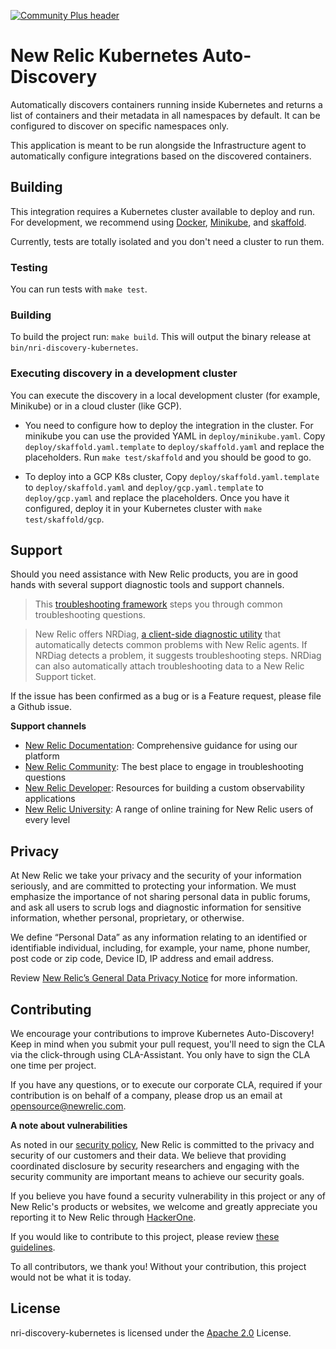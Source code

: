 [![Community Plus header](https://github.com/newrelic/opensource-website/raw/main/src/images/categories/Community_Plus.png)](https://opensource.newrelic.com/oss-category/#community-plus)

# New Relic Kubernetes Auto-Discovery

Automatically discovers containers running inside Kubernetes and returns a list of containers and their metadata in all namespaces by default. It can be configured to discover on specific namespaces only.

This application is meant to be run alongside the Infrastructure agent to automatically configure integrations based on the discovered containers.

## Building

This integration requires a Kubernetes cluster available to deploy and run. For development, we recommend using [Docker](https://docs.docker.com/install/), [Minikube](https://minikube.sigs.k8s.io/docs/start/), and [skaffold](https://skaffold.dev/docs/getting-started/#installing-skaffold).

Currently, tests are totally isolated and you don't need a cluster to run them.

### Testing

You can run tests with `make test`.

### Building

To build the project run: `make build`. This will output the binary release at `bin/nri-discovery-kubernetes`.

### Executing discovery in a development cluster

You can execute the discovery in a local development cluster (for example, Minikube) or in a cloud cluster (like GCP).

- You need to configure how to deploy the integration in the cluster. For minikube you can use the provided YAML in `deploy/minikube.yaml`. Copy `deploy/skaffold.yaml.template` to `deploy/skaffold.yaml` and replace the placeholders. Run `make test/skaffold` and you should be good to go.

- To deploy into a GCP K8s cluster, Copy `deploy/skaffold.yaml.template` to `deploy/skaffold.yaml`  and `deploy/gcp.yaml.template` to `deploy/gcp.yaml` and replace the placeholders. Once you have it configured, deploy it in your Kubernetes cluster with `make test/skaffold/gcp`.

## Support

Should you need assistance with New Relic products, you are in good hands with several support diagnostic tools and support channels.

> This [troubleshooting framework](https://discuss.newrelic.com/t/troubleshooting-frameworks/108787) steps you through common troubleshooting questions.

> New Relic offers NRDiag, [a client-side diagnostic utility](https://docs.newrelic.com/docs/using-new-relic/cross-product-functions/troubleshooting/new-relic-diagnostics) that automatically detects common problems with New Relic agents. If NRDiag detects a problem, it suggests troubleshooting steps. NRDiag can also automatically attach troubleshooting data to a New Relic Support ticket.

If the issue has been confirmed as a bug or is a Feature request, please file a Github issue.

**Support channels**

* [New Relic Documentation](https://docs.newrelic.com): Comprehensive guidance for using our platform
* [New Relic Community](https://discuss.newrelic.com): The best place to engage in troubleshooting questions
* [New Relic Developer](https://developer.newrelic.com/): Resources for building a custom observability applications
* [New Relic University](https://learn.newrelic.com/): A range of online training for New Relic users of every level

## Privacy

At New Relic we take your privacy and the security of your information seriously, and are committed to protecting your information. We must emphasize the importance of not sharing personal data in public forums, and ask all users to scrub logs and diagnostic information for sensitive information, whether personal, proprietary, or otherwise.

We define “Personal Data” as any information relating to an identified or identifiable individual, including, for example, your name, phone number, post code or zip code, Device ID, IP address and email address.

Review [New Relic’s General Data Privacy Notice](https://newrelic.com/termsandconditions/privacy) for more information.

## Contributing

We encourage your contributions to improve Kubernetes Auto-Discovery! Keep in mind when you submit your pull request, you'll need to sign the CLA via the click-through using CLA-Assistant. You only have to sign the CLA one time per project.

If you have any questions, or to execute our corporate CLA, required if your contribution is on behalf of a company,  please drop us an email at opensource@newrelic.com.

**A note about vulnerabilities**

As noted in our [security policy](../../security/policy), New Relic is committed to the privacy and security of our customers and their data. We believe that providing coordinated disclosure by security researchers and engaging with the security community are important means to achieve our security goals.

If you believe you have found a security vulnerability in this project or any of New Relic's products or websites, we welcome and greatly appreciate you reporting it to New Relic through [HackerOne](https://hackerone.com/newrelic).

If you would like to contribute to this project, please review [these guidelines](./CONTRIBUTING.md).

To all contributors, we thank you!  Without your contribution, this project would not be what it is today.

## License
nri-discovery-kubernetes is licensed under the [Apache 2.0](http://apache.org/licenses/LICENSE-2.0.txt) License.
